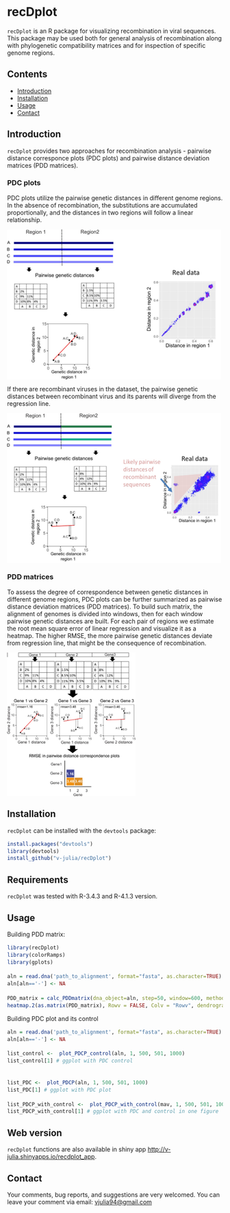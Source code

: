 # recDplot

`recDplot` is an R package for visualizing recombination in viral sequences. This package may be used both for general analysis of recombination along with phylogenetic compatibility matrices and for inspection of specific genome regions. 

## Contents

- [Introduction](#introduction)
- [Installation](#installation)
- [Usage](#usage)
- [Contact](#contact)


## Introduction

`recDplot` provides two approaches for recombination analysis - pairwise distance corresponce plots (PDC plots) and pairwise distance deviation matrices (PDD matrices).  

### PDC plots

PDC plots utilize the pairwise genetic distances in different genome regions. In the absence of recombination, the substitutions are accumulated proportionally, and the distances in two regions will follow a linear relationship.


<img src="https://github.com/v-julia/recDplot/blob/master/images/PDCP_norec_realdata.jpg" align="center" width=500/>


If there are recombinant viruses in the dataset, the pairwise genetic distances between recombinant virus and its parents will diverge from the regression line. 

<img src="https://github.com/v-julia/recDplot/blob/master/images/PDCP_rec_realdata.jpg" align="center" width=500/>

### PDD matrices

To assess the degree of correspondence between genetic distances in different genome regions, PDC plots can be further summarized as pairwise distance deviation matrices (PDD matrices). To build such matrix, the alignment of genomes is divided into windows, then for each window pairwise genetic distances are built. For each pair of regions we estimate the root mean square error of linear regression and visualize it as a heatmap. The higher RMSE, the more pairwise genetic distances deviate from regression line, that might be the consequence of recombination.


<img src="https://github.com/v-julia/recDplot/blob/master/images/PDD_matrix.jpg" align="center" width=300/>

## Installation

`recDplot` can be installed with the `devtools` package:
```R
install.packages("devtools")
library(devtools)
install_github("v-julia/recDplot")
```

## Requirements

`recDplot` was tested with R-3.4.3 and R-4.1.3 version.

## Usage

Building PDD matrix:

```R
library(recDplot)
library(colorRamps)
library(gplots)

aln = read.dna('path_to_alignment', format="fasta", as.character=TRUE)
aln[aln=='-'] <- NA

PDD_matrix = calc_PDDmatrix(dna_object=aln, step=50, window=600, method="pdist", modification="pairwise") #calculate PDD matrix
heatmap.2(as.matrix(PDD_matrix), Rowv = FALSE, Colv = "Rowv", dendrogram = 'none', col=matlab.like, main="PDD matrix", tracecol=NA) # visualize PDD matrix as a heatmap
```

Building PDC plot and its control

```R
aln = read.dna('path_to_alignment', format="fasta", as.character=TRUE)
aln[aln=='-'] <- NA

list_control <-  plot_PDCP_control(aln, 1, 500, 501, 1000)
list_control[1] # ggplot with PDC control


list_PDC <-  plot_PDCP(aln, 1, 500, 501, 1000)
list_PDC[1] # ggplot with PDC plot

list_PDCP_with_control <-  plot_PDCP_with_control(mav, 1, 500, 501, 1000)
list_PDCP_with_control[1] # ggplot with PDC and control in one figure


```


## Web version

`recDplot` functions are also available in shiny app  http://v-julia.shinyapps.io/recdplot_app.

## Contact
Your comments, bug reports, and suggestions are very welcomed. You can leave your comment via email: vjulia94@gmail.com
